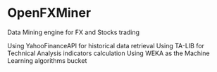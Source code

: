 # OpenFXMiner
Data Mining engine for FX and Stocks trading

Using YahooFinanceAPI for historical data retrieval
Using TA-LIB for Technical Analysis indicators calculation
Using WEKA as the Machine Learning algorithms bucket
